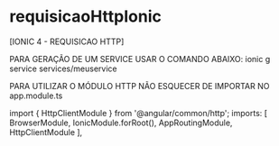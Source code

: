 # requisicaoHttpIonic
[IONIC 4 - REQUISICAO HTTP]

PARA GERAÇÃO DE UM SERVICE USAR O COMANDO ABAIXO:
  ionic g service services/meuservice
  
PARA UTILIZAR O MÓDULO HTTP NÃO ESQUECER DE IMPORTAR NO app.module.ts

import { HttpClientModule } from '@angular/common/http';
imports: [
    BrowserModule, 
    IonicModule.forRoot(), 
    AppRoutingModule,
    HttpClientModule
  ],
